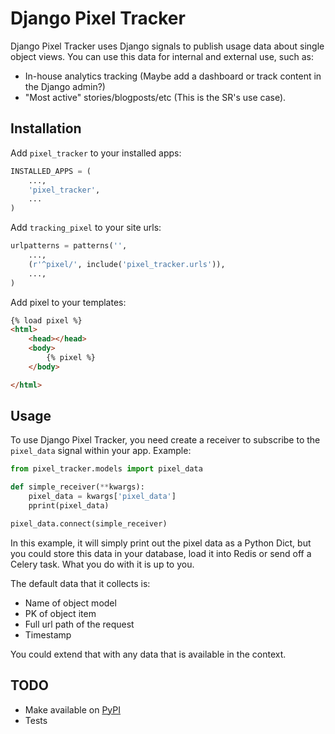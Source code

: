 Django Pixel Tracker
==============

Django Pixel Tracker uses Django signals to publish usage data about single object views. You can use this data for internal and external use, such as:

* In-house analytics tracking (Maybe add a dashboard or track content in the Django admin?)
* "Most active" stories/blogposts/etc (This is the SR's use case).


Installation
------------

Add `pixel_tracker` to your installed apps:

```python
INSTALLED_APPS = (
    ...,
    'pixel_tracker',
    ...
)
```

Add `tracking_pixel` to your site urls:

```python
urlpatterns = patterns('',
    ...,
    (r'^pixel/', include('pixel_tracker.urls')),
    ...,
)
```

Add pixel to your templates:


```html
{% load pixel %}
<html>
    <head></head>
    <body>
        {% pixel %}
    </body>

</html>
```


Usage
-----

To use Django Pixel Tracker, you need create a receiver to subscribe to the `pixel_data` signal within your app. Example:

```python
from pixel_tracker.models import pixel_data

def simple_receiver(**kwargs):
    pixel_data = kwargs['pixel_data']
    pprint(pixel_data)

pixel_data.connect(simple_receiver)
```

In this example, it will simply print out the pixel data as a Python Dict, but you could store this data in your database, load it into Redis or send off a Celery task. What you do with it is up to you.

The default data that it collects is:

* Name of object model
* PK of object item
* Full url path of the request
* Timestamp

You could extend that with any data that is available in the context.


TODO
----

* Make available on [PyPI](https://pypi.python.org)
* Tests
